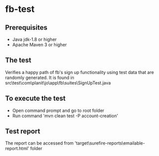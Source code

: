# fb-test

Prerequisites
---------------
*	Java jdk-1.8 or higher
*	Apache Maven 3 or higher

The test
---------------
Verifies a happy path of fb's sign up functionality using test data that are randomly generated. It is found in src\test\com\planit\jo\app\fb\suites\SignUpTest.java

To execute the test
---------------
*	Open command prompt and go to  root folder
*	Run command 'mvn clean test -P account-creation'

Test report
---------------
The report can be accessed from 'target\surefire-reports\emailable-report.html' folder
